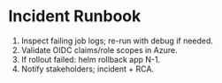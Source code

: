 # Incident Runbook
1. Inspect failing job logs; re-run with debug if needed.
2. Validate OIDC claims/role scopes in Azure.
3. If rollout failed: helm rollback app N-1.
4. Notify stakeholders; incident + RCA.
